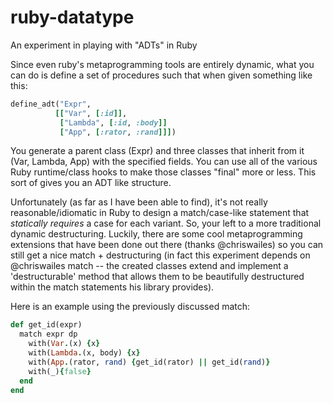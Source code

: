 # ruby-datatype
An experiment in playing with "ADTs" in Ruby

Since even ruby's metaprogramming tools are entirely dynamic, what you can do is define a set of procedures such that when given something like this:

```ruby
define_adt("Expr",
          [["Var", [:id]],
           ["Lambda", [:id, :body]]
           ["App", [:rator, :rand]]])
```           
           
You generate a parent class (Expr) and three classes that inherit
from it (Var, Lambda, App) with the specified fields. You can use
all of the various Ruby runtime/class hooks to make those classes
"final" more or less. This sort of gives you an ADT like structure.

Unfortunately (as far as I have been able to find), it's not really reasonable/idiomatic
in Ruby to design a match/case-like statement that *statically requires* a case for each
variant. So, your left to a more traditional dynamic destructuring. Luckily, there are some
cool metaprogramming extensions that have been done out there (thanks @chriswailes) so you
can still get a nice match + destructuring (in fact this experiment depends on @chriswailes
match -- the created classes extend and implement a 'destructurable' method that allows
them to be beautifully destructured within the match statements his library provides).

Here is an example using the previously discussed match:

```ruby
def get_id(expr)
  match expr dp
    with(Var.(x) {x}
    with(Lambda.(x, body) {x}
    with(App.(rator, rand) {get_id(rator) || get_id(rand)}
    with(_){false}
  end
end
```
